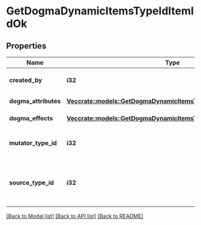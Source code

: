 # GetDogmaDynamicItemsTypeIdItemIdOk

## Properties

Name | Type | Description | Notes
------------ | ------------- | ------------- | -------------
**created_by** | **i32** | The ID of the character who created the item | 
**dogma_attributes** | [**Vec<crate::models::GetDogmaDynamicItemsTypeIdItemIdDogmaAttribute>**](get_dogma_dynamic_items_type_id_item_id_dogma_attribute.md) | dogma_attributes array | 
**dogma_effects** | [**Vec<crate::models::GetDogmaDynamicItemsTypeIdItemIdDogmaEffect>**](get_dogma_dynamic_items_type_id_item_id_dogma_effect.md) | dogma_effects array | 
**mutator_type_id** | **i32** | The type ID of the mutator used to generate the dynamic item. | 
**source_type_id** | **i32** | The type ID of the source item the mutator was applied to create the dynamic item. | 

[[Back to Model list]](../README.md#documentation-for-models) [[Back to API list]](../README.md#documentation-for-api-endpoints) [[Back to README]](../README.md)


